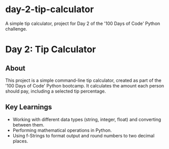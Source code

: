 # day-2-tip-calculator
A simple tip calculator, project for Day 2 of the '100 Days of Code' Python challenge.


# Day 2: Tip Calculator

## About
This project is a simple command-line tip calculator, created as part of the '100 Days of Code' Python bootcamp. It calculates the amount each person should pay, including a selected tip percentage.

## Key Learnings
* Working with different data types (string, integer, float) and converting between them.
* Performing mathematical operations in Python.
* Using f-Strings to format output and round numbers to two decimal places.
